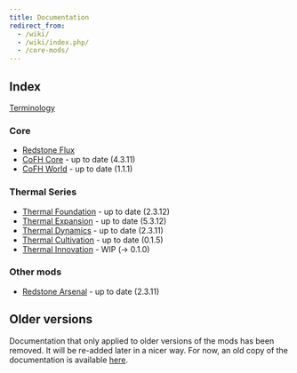 ```yaml
---
title: Documentation
redirect_from:
  - /wiki/
  - /wiki/index.php/
  - /core-mods/
---
```


Index
-----

[Terminology](/docs/terminology/)

### Core
* [Redstone Flux](/docs/redstone-flux/)
* [CoFH Core](/docs/cofh-core/) - <span class="uk-text-small uk-text-success">up to date (4.3.11)</span>
* [CoFH World](/docs/cofh-world/) - <span class="uk-text-small uk-text-success">up to date (1.1.1)</span>

### Thermal Series
* [Thermal Foundation](/docs/thermal-foundation/) - <span class="uk-text-small uk-text-success">up to date (2.3.12)</span>
* [Thermal Expansion](/docs/thermal-expansion/) - <span class="uk-text-small uk-text-success">up to date (5.3.12)</span>
* [Thermal Dynamics](/docs/thermal-dynamics/) - <span class="uk-text-small uk-text-success">up to date (2.3.11)</span>
* [Thermal Cultivation](/docs/thermal-cultivation/) - <span class="uk-text-small uk-text-success">up to date (0.1.5)</span>
* [Thermal Innovation](/docs/thermal-innovation/) - <span class="uk-text-small uk-text-warning">WIP (→ 0.1.0)</span>

### Other mods
* [Redstone Arsenal](/docs/redstone-arsenal/) - <span class="uk-text-small uk-text-success">up to date (2.3.11)</span>


Older versions
--------------

Documentation that only applied to older versions of the mods has been removed.
It will be re-added later in a nicer way. For now, an old copy of the
documentation is available [here](https://oldcofh.github.io/docs/).
